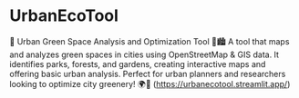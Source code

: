 # UrbanEcoTool
🚀 Urban Green Space Analysis and Optimization Tool 🌿🏙️ A tool that maps and analyzes green spaces in cities using OpenStreetMap &amp; GIS data. It identifies parks, forests, and gardens, creating interactive maps and offering basic urban analysis. Perfect for urban planners and researchers looking to optimize city greenery! 🌍💚
(https://urbanecotool.streamlit.app/)
